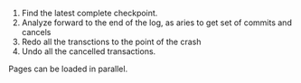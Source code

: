 
1. Find the latest complete checkpoint.
2. Analyze forward to the end of the log, as aries to get set of commits and cancels
3. Redo all the transctions to the point of the crash
4. Undo all the cancelled transactions.

Pages can be loaded in parallel.